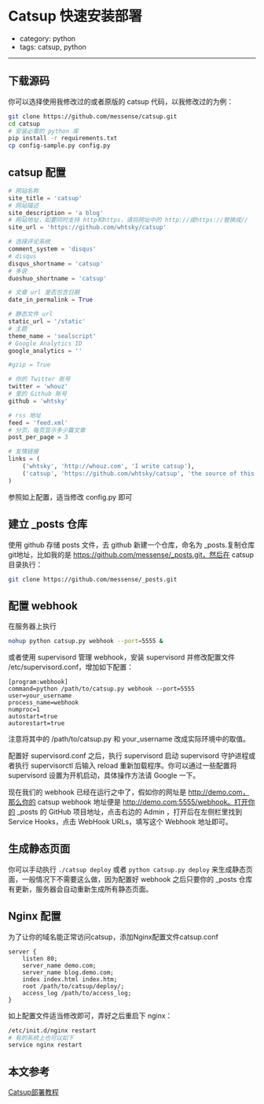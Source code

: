 # Catsup 快速安装部署
- category: python
- tags: catsup, python

---

## 下载源码

你可以选择使用我修改过的或者原版的 catsup 代码，以我修改过的为例：

```bash
git clone https://github.com/messense/catsup.git
cd catsup
# 安装必需的 python 库
pip install -r requirements.txt
cp config-sample.py config.py
```

## catsup 配置

```python
# 网站名称
site_title = 'catsup'
# 网站描述
site_description = 'a blog'
# 网站地址，如要同时支持 http和https，请将网址中的 http://或https://替换成//
site_url = 'https://github.com/whtsky/catsup'

# 选择评论系统
comment_system = 'disqus'
# disqus 
disqus_shortname = 'catsup'
# 多说
duoshuo_shortname = 'catsup'

# 文章 url 是否包含日期
date_in_permalink = True

# 静态文件 url
static_url = '/static'
# 主题
theme_name = 'sealscript'
# Google Analytics ID
google_analytics = ''

#gzip = True

# 你的 Twitter 账号
twitter = 'whouz'
# 里的 Github 账号
github = 'whtsky'

# rss 地址
feed = 'feed.xml'
# 分页，每页显示多少篇文章
post_per_page = 3

# 友情链接
links = (
    ('whtsky', 'http://whouz.com', 'I write catsup'),
    ('catsup', 'https://github.com/whtsky/catsup', 'the source of this blog'),
)

```

参照如上配置，适当修改 config.py 即可

## 建立 _posts 仓库

使用 github 存储 posts 文件，去 github 新建一个仓库，命名为 _posts.复制仓库git地址，比如我的是 https://github.com/messense/_posts.git，然后在 catsup 目录执行：

```bash
git clone https://github.com/messense/_posts.git
```

## 配置 webhook

在服务器上执行

```bash
nohup python catsup.py webhook --port=5555 &
```

或者使用 supervisord 管理 webhook，安装 supervisord 并修改配置文件 /etc/supervisord.conf，增加如下配置：

    [program:webhook]
    command=python /path/to/catsup.py webhook --port=5555
    user=your_username
    process_name=webhook
    numproc=1
    autostart=true
    autorestart=true

注意将其中的 /path/to/catsup.py 和 your_username 改成实际环境中的取值。

配置好 supervisord.conf 之后，执行 supervisord 启动 supervisord 守护进程或者执行 supervisorctl 后输入 reload 重新加载程序。你可以通过一些配置将 supervisord 设置为开机启动，具体操作方法请 Google 一下。

现在我们的 webhook 已经在运行之中了，假如你的网址是 http://demo.com，那么你的 catsup webhook 地址便是 http://demo.com:5555/webhook。打开你的 _posts 的 GitHub 项目地址，点击右边的 Admin ，打开后在左侧栏里找到 Service Hooks，点击 WebHook URLs，填写这个 Webhook 地址即可。

## 生成静态页面

你可以手动执行 `./catsup deploy` 或者 `python catsup.py deploy` 来生成静态页面，一般情况下不需要这么做，因为配置好 webhook 之后只要你的 _posts 仓库有更新，服务器会自动重新生成所有静态页面。

## Nginx 配置

为了让你的域名能正常访问catsup，添加Nginx配置文件catsup.conf

```nginx
server {
    listen 80;
    server_name demo.com;
    server_name blog.demo.com;
    index index.html index.htm;
    root /path/to/catsup/deploy/;
    access_log /path/to/access_log;
}
```

如上配置文件适当修改即可，弄好之后重启下 nginx：

```bash
/etc/init.d/nginx restart
# 有的系统上也可以如下
service nginx restart
```

## 本文参考

[Catsup部署教程](http://potatobox.org/2012-12-09-Catsup-Config.html)
